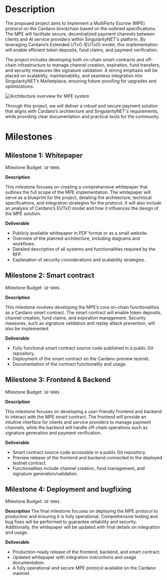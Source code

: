 # Description

The proposed project aims to implement a MultiParty Escrow (MPE) protocol on the Cardano blockchain based on the outlined specifications. The MPE will facilitate secure, decentralized payment channels between clients and AI service providers within SingularityNET's platform. By leveraging Cardano’s Extended UTxO (EUTxO) model, this implementation will enable efficient token deposits, fund claims, and payment verification.

The project includes developing both on-chain smart contracts and off-chain infrastructure to manage channel creation, expiration, fund transfers, and security measures like signature validation. A strong emphasis will be placed on scalability, maintainability, and seamless integration into SingularityNET’s Marketplace, ensuring future-proofing for upgrades and optimizations.

![Architecture overview for MPE system](/images/deep-funding-mpe-overview.svg)

Through this project, we will deliver a robust and secure payment solution that aligns with Cardano’s architecture and SingularityNET's requirements, while providing clear documentation and practical tools for the community.

# Milestones

## Milestone 1: Whitepaper

Milestone Budget: `10'000$`

**Description**

This milestone focuses on creating a comprehensive whitepaper that outlines the full scope of the MPE implementation. The whitepaper will serve as a blueprint for the project, detailing the architecture, technical specifications, and integration strategies for the protocol. It will also include an analysis of Cardano’s EUTxO model and how it influences the design of the MPE solution.

**Deliverable**

- Publicly available whitepaper in PDF format or as a small website.
- Overview of the planned architecture, including diagrams and workflows.
- Detailed description of all systems and functionalities required by the RFP.
- Explanation of security considerations and scalability strategies.

## Milestone 2: Smart contract

Milestone Budget: `10'000$`

**Description**

This milestone involves developing the MPE’s core on-chain functionalities as a Cardano smart contract. The smart contract will enable token deposits, channel creation, fund claims, and expiration management. Security measures, such as signature validation and replay attack prevention, will also be implemented.

**Deliverable**

- Fully functional smart contract source code published in a public Git repository.
- Deployment of the smart contract on the Cardano preview testnet.
- Documentation of the contract functionality and usage.

## Milestone 3: Frontend & Backend

Milestone Budget: `10'000$`

**Description**

This milestone focuses on developing a user-friendly frontend and backend to interact with the MPE smart contract. The frontend will provide an intuitive interface for clients and service providers to manage payment channels, while the backend will handle off-chain operations such as signature generation and payment verification.

**Deliverable**

- Smart contract source code accessible in a public Git repository.
- Preview release of the frontend and backend connected to the deployed testnet contract.
- Functionalities include channel creation, fund management, and signature generation/validation.

## Milestone 4: Deployment and bugfixing

Milestone Budget: `10'000$`

**Description**
The final milestone focuses on deploying the MPE protocol to production and ensuring it is fully operational. Comprehensive testing and bug fixes will be performed to guarantee reliability and security. Additionally, the whitepaper will be updated with final details on integration and usage.

**Deliverable**

- Production-ready release of the frontend, backend, and smart contract.
- Updated whitepaper with integration instructions and usage documentation.
- A fully operational and secure MPE protocol available on the Cardano mainnet.
